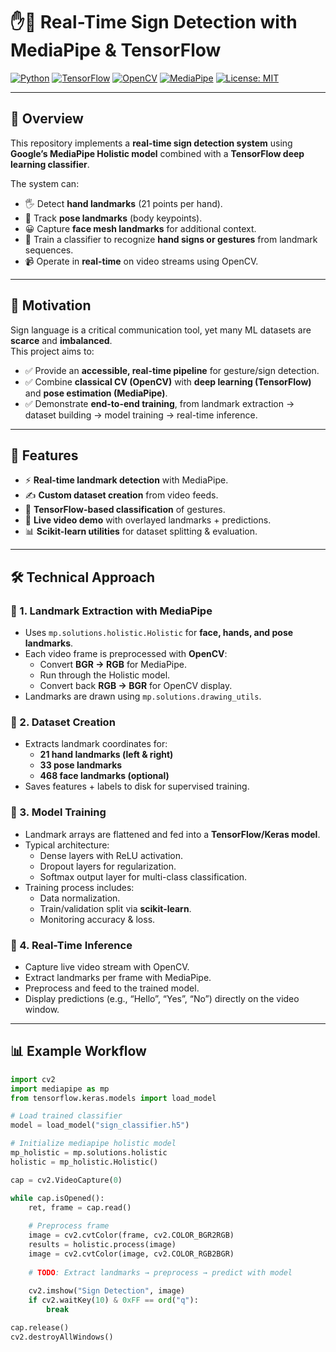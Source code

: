 # ✋🤖 Real-Time Sign Detection with MediaPipe & TensorFlow  

[![Python](https://img.shields.io/badge/Python-3.8+-blue.svg?logo=python&logoColor=white)]()
[![TensorFlow](https://img.shields.io/badge/TensorFlow-2.x-orange.svg?logo=tensorflow)]()
[![OpenCV](https://img.shields.io/badge/OpenCV-Image%20Processing-green.svg?logo=opencv)]()
[![MediaPipe](https://img.shields.io/badge/MediaPipe-Holistic-red.svg)]()
[![License: MIT](https://img.shields.io/badge/License-MIT-green.svg)]()

---

## 🌟 Overview  

This repository implements a **real-time sign detection system** using **Google’s MediaPipe Holistic model** combined with a **TensorFlow deep learning classifier**.  

The system can:  
- 🖐️ Detect **hand landmarks** (21 points per hand).  
- 👤 Track **pose landmarks** (body keypoints).  
- 😀 Capture **face mesh landmarks** for additional context.  
- 🔎 Train a classifier to recognize **hand signs or gestures** from landmark sequences.  
- 📹 Operate in **real-time** on video streams using OpenCV.  

---

## 🎯 Motivation  

Sign language is a critical communication tool, yet many ML datasets are **scarce** and **imbalanced**.  
This project aims to:  

- ✅ Provide an **accessible, real-time pipeline** for gesture/sign detection.  
- ✅ Combine **classical CV (OpenCV)** with **deep learning (TensorFlow)** and **pose estimation (MediaPipe)**.  
- ✅ Demonstrate **end-to-end training**, from landmark extraction → dataset building → model training → real-time inference.  

---

## 🚀 Features  

- ⚡ **Real-time landmark detection** with MediaPipe.  
- ✍️ **Custom dataset creation** from video feeds.  
- 🧠 **TensorFlow-based classification** of gestures.  
- 🎥 **Live video demo** with overlayed landmarks + predictions.  
- 📊 **Scikit-learn utilities** for dataset splitting & evaluation.  

---

## 🛠️ Technical Approach  

### 🔹 1. Landmark Extraction with MediaPipe  
- Uses `mp.solutions.holistic.Holistic` for **face, hands, and pose landmarks**.  
- Each video frame is preprocessed with **OpenCV**:  
  - Convert **BGR → RGB** for MediaPipe.  
  - Run through the Holistic model.  
  - Convert back **RGB → BGR** for OpenCV display.  
- Landmarks are drawn using `mp.solutions.drawing_utils`.  

### 🔹 2. Dataset Creation  
- Extracts landmark coordinates for:  
  - **21 hand landmarks (left & right)**  
  - **33 pose landmarks**  
  - **468 face landmarks (optional)**  
- Saves features + labels to disk for supervised training.  

### 🔹 3. Model Training  
- Landmark arrays are flattened and fed into a **TensorFlow/Keras model**.  
- Typical architecture:  
  - Dense layers with ReLU activation.  
  - Dropout layers for regularization.  
  - Softmax output layer for multi-class classification.  
- Training process includes:  
  - Data normalization.  
  - Train/validation split via **scikit-learn**.  
  - Monitoring accuracy & loss.  

### 🔹 4. Real-Time Inference  
- Capture live video stream with OpenCV.  
- Extract landmarks per frame with MediaPipe.  
- Preprocess and feed to the trained model.  
- Display predictions (e.g., “Hello”, “Yes”, “No”) directly on the video window.  

---

## 📊 Example Workflow  

```python
import cv2
import mediapipe as mp
from tensorflow.keras.models import load_model

# Load trained classifier
model = load_model("sign_classifier.h5")

# Initialize mediapipe holistic model
mp_holistic = mp.solutions.holistic
holistic = mp_holistic.Holistic()

cap = cv2.VideoCapture(0)

while cap.isOpened():
    ret, frame = cap.read()
    
    # Preprocess frame
    image = cv2.cvtColor(frame, cv2.COLOR_BGR2RGB)
    results = holistic.process(image)
    image = cv2.cvtColor(image, cv2.COLOR_RGB2BGR)
    
    # TODO: Extract landmarks → preprocess → predict with model
    
    cv2.imshow("Sign Detection", image)
    if cv2.waitKey(10) & 0xFF == ord("q"):
        break

cap.release()
cv2.destroyAllWindows()
